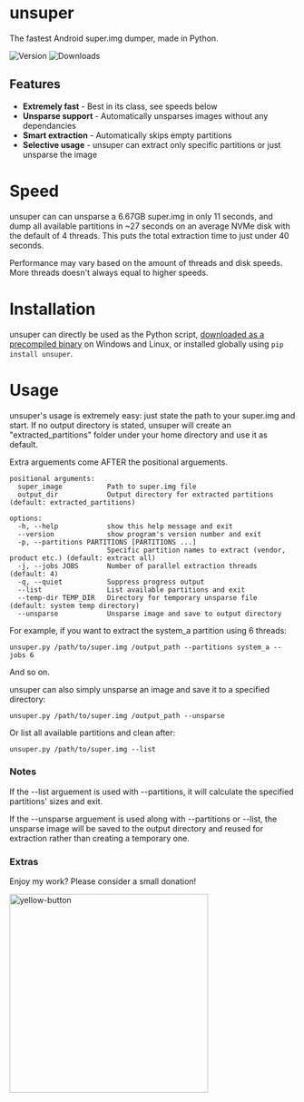 

# unsuper
The fastest Android super.img dumper, made in Python.

![Version](https://img.shields.io/github/v/release/codefl0w/unsuper) ![Downloads](https://img.shields.io/github/downloads/codefl0w/unsuper/total)


## Features

-  **Extremely fast** - Best in its class, see speeds below
- **Unsparse support** - Automatically unsparses images without any dependancies
- **Smart extraction** - Automatically skips empty partitions
- **Selective usage** - unsuper can extract only specific partitions or just unsparse the image



# Speed
unsuper can can unsparse a 6.67GB super.img in only 11 seconds, and dump all available partitions in ~27 seconds on an average NVMe disk with the default of 4 threads. This puts the total extraction time to just under 40 seconds.

Performance may vary based on the amount of threads and disk speeds. More threads doesn't always equal to higher speeds.

# Installation

unsuper can directly be used as the Python script, [downloaded as a precompiled binary](https://github.com/codefl0w/unsuper/releases/latest) on Windows and Linux, or installed globally using `pip install unsuper`.

# Usage

unsuper's usage is extremely easy: just state the path to your super.img and start. If no output directory is stated, unsuper will create an "extracted_partitions" folder under your home directory and use it as default.

 Extra arguements come AFTER the positional arguements.

    positional arguments:
      super_image           Path to super.img file
      output_dir            Output directory for extracted partitions (default: extracted_partitions)
    
    options:
      -h, --help            show this help message and exit
      --version             show program's version number and exit
      -p, --partitions PARTITIONS [PARTITIONS ...]
                            Specific partition names to extract (vendor, product etc.) (default: extract all)
      -j, --jobs JOBS       Number of parallel extraction threads (default: 4)
      -q, --quiet           Suppress progress output
      --list                List available partitions and exit
      --temp-dir TEMP_DIR   Directory for temporary unsparse file (default: system temp directory)
      --unsparse            Unsparse image and save to output directory

For example, if you want to extract the system_a partition using 6 threads:

    unsuper.py /path/to/super.img /output_path --partitions system_a --jobs 6

And so on.

unsuper can also simply unsparse an image and save it to a specified directory:

    unsuper.py /path/to/super.img /output_path --unsparse
    
Or list all available partitions and clean after:

    unsuper.py /path/to/super.img --list

### Notes
If the --list arguement is used with --partitions, it will calculate the specified partitions' sizes and exit.

If the --unsparse arguement is used along with --partitions or --list, the unsparse image will be saved to the output directory and reused for extraction rather than creating a temporary one.

### Extras

Enjoy my work? Please consider a small donation!

<a href="https://buymeacoffee.com/fl0w" target="_blank" rel="noopener noreferrer">
  <img width="350" alt="yellow-button" src="https://github.com/user-attachments/assets/2e6d44c8-9640-4cb3-bcc8-989595d6b7e9"/>
</a>

